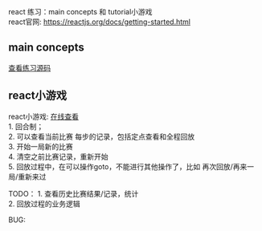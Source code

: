 react 练习：main concepts 和 tutorial小游戏  
react官网: <https://reactjs.org/docs/getting-started.html>       
## main concepts
[查看练习源码](https://github.com/Yalhu/oxreact/tree/master/src)    
<!-- [查看笔记](yalhu.github.io/) -->

## react小游戏
react小游戏: [在线查看](https://yalhu.github.io/oxreact/build/index.html)      
1\. 回合制；    
2\. 可以查看当前比赛 每步的记录，包括定点查看和全程回放  
3\. 开始一局新的比赛    
4\. 清空之前比赛记录，重新开始      
5\. 回放过程中，在可以操作goto，不能进行其他操作了，比如 再次回放/再来一局/重新来过  

TODO：
1\. 查看历史比赛结果/记录，统计  
2\. 回放过程的业务逻辑  


BUG:  



